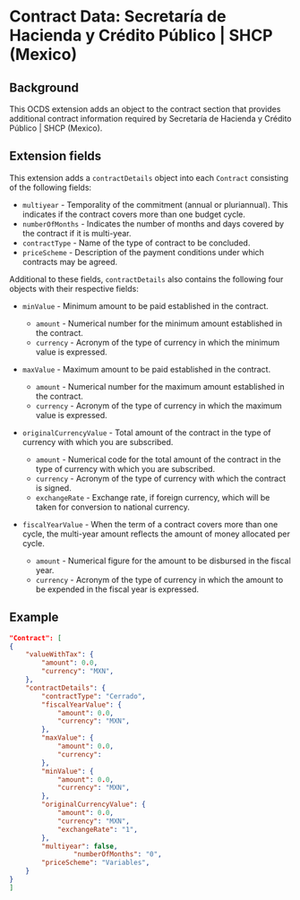 # Contract Data: Secretaría de Hacienda y Crédito Público | SHCP (Mexico)

## Background

This OCDS extension adds an object to the contract section that provides additional contract information required by Secretaría de Hacienda y Crédito Público | SHCP (Mexico).

## Extension fields

This extension adds a `contractDetails` object into each `Contract` consisting of the following fields:

* `multiyear` - Temporality of the commitment (annual or pluriannual). This indicates if the contract covers more than one budget cycle.
* `numberOfMonths` - Indicates the number of months and days covered by the contract if it is multi-year.
* `contractType` - Name of the type of contract to be concluded.
* `priceScheme` - Description of the payment conditions under which contracts may be agreed.

Additional to these fields, `contractDetails` also contains the following four objects with their respective fields:
    
* `minValue` - Minimum amount to be paid established in the contract.
  * `amount` - Numerical number for the minimum amount established in the contract.
  * `currency` - Acronym of the type of currency in which the minimum value is expressed.

* `maxValue` - Maximum amount to be paid established in the contract.
  * `amount` - Numerical number for the maximum amount established in the contract.
  * `currency` - Acronym of the type of currency in which the maximum value is expressed.

* `originalCurrencyValue` - Total amount of the contract in the type of currency with which you are subscribed.
  * `amount` - Numerical code for the total amount of the contract in the type of currency with which you are subscribed.
  * `currency` - Acronym of the type of currency with which the contract is signed.
  * `exchangeRate` - Exchange rate, if foreign currency, which will be taken for conversion to national currency.

* `fiscalYearValue` - When the term of a contract covers more than one cycle, the multi-year amount reflects the amount of money allocated per cycle.
  * `amount` - Numerical figure for the amount to be disbursed in the fiscal year.
  * `currency` - Acronym of the type of currency in which the amount to be expended in the fiscal year is expressed.


## Example

```json
"Contract": [
{
	"valueWithTax": {
		"amount": 0.0,
		"currency": "MXN",
	},
	"contractDetails": {
		"contractType": "Cerrado",
		"fiscalYearValue": {
			"amount": 0.0, 
			"currency": "MXN",
		},
		"maxValue": {
			"amount": 0.0,
			"currency":
		},
		"minValue": {
			"amount": 0.0,
			"currency": "MXN",
		},
		"originalCurrencyValue": {
			"amount": 0.0,
			"currency": "MXN",
			"exchangeRate": "1",
		},
		"multiyear": false,
                "numberOfMonths": "0",
		"priceScheme": "Variables",
	}
}
]
```
